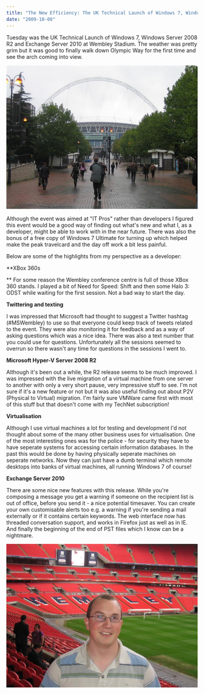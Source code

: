```yaml
---
title: "The New Efficiency: The UK Technical Launch of Windows 7, Windows Server 2008 R2 and Exchange Server 2010"
date: "2009-10-08"
---
```


Tuesday was the UK Technical Launch of Windows 7, Windows Server 2008 R2 and Exchange Server 2010 at Wembley Stadium. The weather was pretty grim but it was good to finally walk down Olympic Way for the first time and see the arch coming into view.

![Olympic Way](olympic-way.jpg)

Although the event was aimed at "IT Pros" rather than developers I figured this event would be a good way of finding out what's new and what I, as a developer, might be able to work with in the near future. There was also the bonus of a free copy of Windows 7 Ultimate for turning up which helped make the peak travelcard and the day off work a bit less painful.

Below are some of the highlights from my perspective as a developer:

\*\*XBox 360s

\*\* For some reason the Wembley conference centre is full of those XBox 360 stands. I played a bit of Need for Speed: Shift and then some Halo 3: ODST while waiting for the first session. Not a bad way to start the day.

**Twittering and texting**

I was impressed that Microsoft had thought to suggest a Twitter hashtag (#MSWembley) to use so that everyone could keep track of tweets related to the event. They were also monitoring it for feedback and as a way of asking questions which was a nice idea. There was also a text number that you could use for questions. Unfortunately all the sessions seemed to overrun so there wasn't any time for questions in the sessions I went to.

**Microsoft Hyper-V Server 2008 R2**

Although it's been out a while, the R2 release seems to be much improved. I was impressed with the live migration of a virtual machine from one server to another with only a very short pause, very impressive stuff to see. I'm not sure if it's a new feature or not but it was also useful finding out about P2V (Physical to Virtual) migration. I'm fairly sure VMWare came first with most of this stuff but that doesn't come with my TechNet subscription!

**Virtualisation**

Although I use virtual machines a lot for testing and development I'd not thought about some of the many other business uses for virtualisation. One of the most interesting ones was for the police - for security they have to have seperate systems for accessing certain information databases. In the past this would be done by having physically seperate machines on seperate networks. Now they can just have a dumb terminal which remote desktops into banks of virtual machines, all running Windows 7 of course!

**Exchange Server 2010**

There are some nice new features with this release. While you're composing a message you get a warning if someone on the recipient list is out of office, before you send it - a nice potential timesaver. You can create your own customisable alerts too e.g. a warning if you're sending a mail externally or if it contains certain keywords. The web interface now has threaded conversation support, and works in Firefox just as well as in IE. And finally the beginning of the end of PST files which I know can be a nightmare.

![Me at Wembley](me-at-wembley.jpg)

